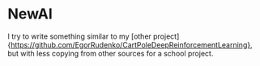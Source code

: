 # NewAI
 I try to write something similar to my [other project]{https://github.com/EgorRudenko/CartPoleDeepReinforcementLearning}, but with less copying from other sources for a school project.
